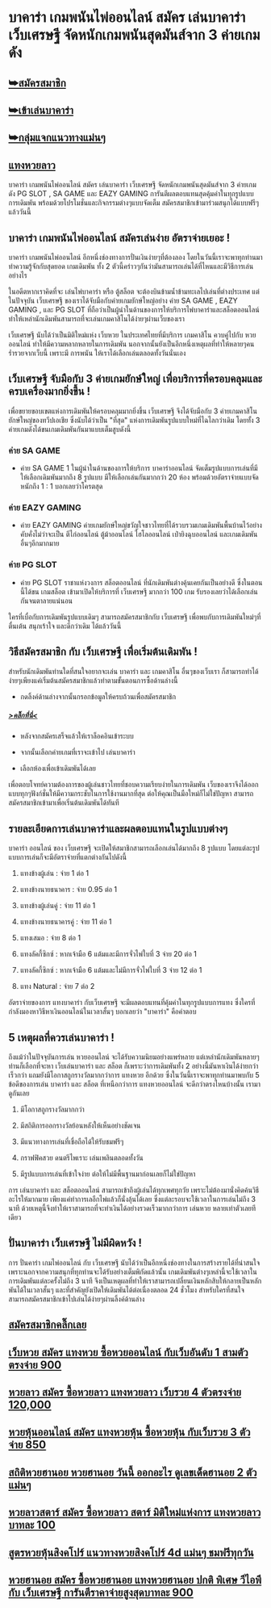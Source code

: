 # บาคาร่า เกมพนันไพ่ออนไลน์ สมัคร เล่นบาคาร่า เว็บเศรษฐี จัดหนักเกมพนันสุดมันส์จาก 3 ค่ายเกมดัง
 
## [➥สมัครสมาชิก](https://www.xn--289-2ll3f3ai1h5d.com/register/@win289_m01)

## [➥เข้าเล่นบาคาร่า](https://www.xn--289-2ll3f3ai1h5d.com/register/@win289_m01)

## [➥กลุ่มแจกแนวทางแม่นๆ](https://line.me/ti/g2/YGQ_hzE6BcCJyCj3iWqEkaPohShs3NEkX03VzQ?utm_source=invitation&utm_medium=link_copy&utm_campaign=default)
 
## [แทงหวยลาว](https://ruaygod.com/%e0%b8%ab%e0%b8%a7%e0%b8%a2%e0%b8%a5%e0%b8%b2%e0%b8%a7/)

บาคาร่า เกมพนันไพ่ออนไลน์ สมัคร เล่นบาคาร่า เว็บเศรษฐี จัดหนักเกมพนันสุดมันส์จาก 3 ค่ายเกมดัง PG SLOT , SA GAME และ EAZY GAMING การันตีผลตอบแทนสุดคุ้มค่าในทุกรูปแบบการเดิมพัน พร้อมด้วยโปรโมชั่นและกิจกรรมต่างๆแบบจัดเต็ม สมัครสมาชิกเข้ามาร่วมสนุกได้แบบฟรีๆแล้ววันนี้

## บาคาร่า เกมพนันไพ่ออนไลน์ สมัครเล่นง่าย อัตราจ่ายเยอะ !

บาคาร่า เกมพนันไพ่ออนไลน์ อีกหนึ่งช่องทางการปั่นเงินง่ายๆที่ต้องลอง โดยในวันนี้เราจะพาทุกท่านมาทำความรู้จักกับสุดยอด เกมเดิมพัน ทั้ง 2 ตัวนี้คร่าวๆกันว่ามันสามารถเล่นได้ที่ไหนและมีวิธีการเล่นอย่างไร

ในอดีตหากเราคิดที่จะ เล่นไพ่บาคาร่า หรือ ตู้สล็อต จะต้องบินข้ามน้ำข้ามทะเลไปเล่นที่ต่างประเทศ แต่ในปัจจุบัน เว็บเศรษฐี ของเราได้จับมือกับค่ายเกมยักษ์ใหญ่อย่าง ค่าย SA GAME , EAZY GAMING , และ PG SLOT ที่ถือว่าเป็นผู้นำในด้านของการให้บริการไพ่บาคาร่าและสล็อตออนไลน์ ทำให้เหล่านักเดิมพันสามารถที่จะเล่นเกมคาสิโนได้ง่ายๆผ่านเว็บของเรา

เว็บเศรษฐี นับได้ว่าเป็นมิติใหม่แห่ง เว็บหวย ในประเทศไทยที่มีบริการ เกมคาสิโน ควบคู่ไปกับ หวยออนไลน์ ทำให้มีความหลากหลายในการเดิมพัน นอกจากนั้นยังเป็นอีกหนึ่งเหตุผลที่ทำให้หลายๆคนร่ำรวยจากเว็บนี้ เพราะมี การพนัน ให้เราได้เลือกเล่นตลอดทั้งวันนั่นเอง

## เว็บเศรษฐี จับมือกับ 3 ค่ายเกมยักษ์ใหญ่ เพื่อบริการที่ครอบคลุมและครบเครื่องมากยิ่งขึ้น !

เพื่อขยายขอบเขตแห่งการเดิมพันให้ครอบคลุมมากยิ่งขึ้น เว็บเศรษฐี จึงได้จับมือกับ 3 ค่ายเกมคาสิโนยักษ์ใหญ่ของทวีปเอเชีย ซึ่งนับได้ว่าเป็น "ที่สุด" แห่งการเดิมพันรูปแบบใหม่ที่ไฉไลกว่าเดิม โดยทั้ง 3 ค่ายเกมดังได้ขนเกมเดิมพันกันมาแบบเต็มสูบดังนี้

### ค่าย SA GAME

- ค่าย SA GAME 1 ในผู้นำในด้านของการให้บริการ บาคาร่าออนไลน์ จัดเต็มรูปแบบการเล่นที่มีให้เลือกเดิมพันมากถึง 8 รูปแบบ มีให้เลือกเล่นกันมากกว่า 20 ห้อง พร้อมด้วยอัตราจ่ายแบบจัดหนักถึง 1 : 1 บอกเลยว่าโครตสุด

### ค่าย EAZY GAMING

- ค่าย EAZY GAMING ค่ายเกมยักษ์ใหญ่ขวัญใจชาวไทยที่ได้รวบรวมเกมเดิมพันพื้นบ้านไว้อย่างคับคั่งไม่ว่าจะเป็น ตีไก่ออนไลน์ ตู้ม้าออนไลน์ ไฮโลออนไลน์ เป่ายิงฉุบออนไลน์ และเกมเดิมพันอื่นๆอีกมากมาย

### ค่าย PG SLOT

- ค่าย PG SLOT ราชาแห่งวงการ สล็อตออนไลน์ ที่นักเดิมพันต่างคุ้นเคยกันเป็นอย่างดี ซึ่งในตอนนี้ได้ขน เกมสล็อต เข้ามาเปิดให้บริการที่ เว็บเศรษฐี มากกว่า 100 เกม รับรองเลยว่าได้เลือกเล่นกันจนตาลายแน่นอน

ใครที่เบื่อกับการเดิมพันรูปแบบเดิมๆ สามารถสมัครสมาชิกกับ เว็บเศรษฐี เพื่อพบกับการเดิมพันใหม่ๆที่ตื่นเต้น สนุกเร้าใจ และดีกว่าเดิม ได้แล้ววันนี้

## วิธีสมัครสมาชิก กับ เว็บเศรษฐี เพื่อเริ่มต้นเดิมพัน !

สำหรับนักเดิมพันท่านใดที่สนใจอยากจะเล่น บาคาร่า และ เกมคาสิโน อื่นๆของเว็บเรา ก็สามารถทำได้ง่ายๆเพียงแค่เริ่มต้นสมัครสมาชิกแล้วทำตามขั้นตอนการซื้อด้านล่างนี้

- กดลิ้งค์ด้านล่างจากนั้นกรอกข้อมูลให้ครบถ้วนเพื่อสมัครสมาชิก

##### [>คลิ๊กที่นี่<](https://www.xn--289-2ll3f3ai1h5d.com/register/@win289_m01)

- หลังจากสมัครเสร็จแล้วให้เราล็อคอินเข้าระบบ

- จากนั้นเลือกค่ายเกมที่เราจะเข้าไป เล่นบาคาร่า

- เลือกห้องเพื่อเข้าเดิมพันได้เลย

เพื่อตอบโจทย์ความต้องการของผู้เล่นชาวไทยที่ชอบความเรียบง่ายในการเดิมพัน เว็บของเราจึงได้ออกแบบทุกๆฟังก์ชั่นให้มีความกระชับในการใช้งานมากที่สุด ต่อให้คุณเป็นมือใหม่ก็ไม่ใช่ปัญหา สามารถสมัครสมาชิกเข้ามาเพื่อเริ่นต้นเดิมพันได้ทันที

## รายละเอียดการเล่นบาคาร่าและผลตอบแทนในรูปแบบต่างๆ

บาคาร่า ออนไลน์ ของ เว็บเศรษฐี จะเปิดให้สมาชิกสามารถเลือกเล่นได้มากถึง 8 รูปแบบ โดยแต่ละรูปแบบการเล่นก็จะมีอัตราจ่ายที่แตกต่างกันไปดังนี้

1. แทงข้างผู้เล่น : จ่าย 1 ต่อ 1

2. แทงข้างนายธนาคาร : จ่าย 0.95 ต่อ 1

3. แทงข้างผู้เล่นคู่ : จ่าย 11 ต่อ 1

4. แทงข้างนายธนาคารคู่ : จ่าย 11 ต่อ 1

5. แทงเสมอ : จ่าย 8 ต่อ 1

6. แทงลัคกี้ซิกซ์ : หากเจ้ามือ 6 แต้มและมีการจั่วไพ่ใบที่ 3 จ่าย 20 ต่อ 1

7. แทงลัคกี้ซิกซ์ : หากเจ้ามือ 6 แต้มและไม่มีการจั่วไพ่ใบที่ 3 จ่าย 12 ต่อ 1

8. แทง Natural : จ่าย 7 ต่อ 2

อัตราจ่ายของการ แทงบาคาร่า กับเว็บเศรษฐี จะมีผลตอบแทนที่คุ้มค่าในทุกรูปแบบการแทง ซึ่งใครที่กำลังมองหาวิธีหาเงินออนไลน์ในเวลาสั้นๆ บอกเลยว่า "บาคาร่า" คือคำตอบ

## 5 เหตุผลที่ควรเล่นบาคาร่า !

ถึงแม้ว่าในปัจจุบันการเล่น หวยออนไลน์ จะได้รับความนิยมอย่างแพร่หลาย แต่เหล่านักเดิมพันหลายๆท่านก็เลือกที่จะหา เว็บเล่นบาคาร่า และ สล็อต ก็เพราะว่าการเดิมพันทั้ง 2 อย่างนี้มันหาเงินได้ง่ายกว่า เร็วกว่า แถมยังมีโอกาสถูกรางวัลมากกว่าการ แทงหวย อีกด้วย ซึ่งในวันนี้เราจะพาทุกท่านมาพบกับ 5 ข้อดีของการเล่น บาคาร่า และ สล็อต ที่เหนือกว่าการ แทงหวยออนไลน์ จะดีกว่าตรงไหนบ้างนั้น เรามาดูกันเลย

1. มีโอกาสถูกรางวัลมากกว่า

2. มีสถิติการออกรางวัลย้อนหลังให้เห็นอย่างชัดเจน

3. มีแนวทางการเล่นที่เชื่อถือได้ให้รับชมฟรีๆ

4. กราฟฟิคสวย ดนตรีไพเราะ เล่นเพลินตลอดทั้งวัน

5. มีรูปแบบการเล่นที่เข้าใจง่าย ต่อให้ไม่มีพื้นฐานมาก่อนเลยก็ไม่ใช่ปัญหา

การ เล่นบาคาร่า และ สล็อตออนไลน์ สามารถเข้าถึงผู้เล่นได้ทุกเพศทุกวัย เพราะไม่ต้องมานั่งคิดค้นวิธีอะไรให้มากมาย เพียงแค่ทำการเลอืกไพ่แล้วก็นั่งลุ้นได้เลย ซึ่งแต่ละรอบจะใช้เวลาในการเล่นไม่ถึง 3 นาที ด้วยเหตุนี้จึงทำให้เราสามารถที่จะทำเงินได้อย่างรวดเร็วมากกว่าการ เล่นหวย หลายเท่าตัวเลยทีเดียว

## ปั่นบาคาร่า เว็บเศรษฐี ไม่มีผิดหวัง !

การ ปั่นคาร่า เกมไพ่ออนไลน์ กับ เว็บเศรษฐี นับได้ว่าเป็นอีกหนึ่งช่องทางในการสร้างรายได้ที่น่าสนใจ เพราะนอกจากความสนุกที่ทุกท่านจะได้รับอย่างเต็มพิกัดแล้วนั้น เกมเดิมพันต่างๆเหล่านี้จะใช้เวลาในการเดิมพันแต่ละครั้งไม่ถึง 3 นาที จึงเป็นเหตุผลที่ทำให้เราสามารถเปลี่ยนเงินหลักสิบให้กลายเป็นหลักพันได้ในเวลาสั้นๆ และที่สำคัญยังเปิดให้เดิมพันได้ต่อเนื่องตลอด 24 ชั่วโมง สำหรับใครที่สนใจสามารถสมัครสมาชิกเข้าไปเล่นได้ง่ายๆผ่านลิ้งค์ด้านล่าง

## [สมัครสมาชิกคลิ๊กเลย ](https://www.xn--289-2ll3f3ai1h5d.com/register/@win289_m01)

## [เว็บหวย สมัคร แทงหวย ซื้อหวยออนไลน์ กับเว็บอันดับ 1 สามตัวตรงจ่าย 900](https://atom.io/themes/%E0%B9%80%E0%B8%A7%E0%B9%87%E0%B8%9A%E0%B8%AB%E0%B8%A7%E0%B8%A2%20%E0%B8%AA%E0%B8%A1%E0%B8%B1%E0%B8%84%E0%B8%A3%20%E0%B9%81%E0%B8%97%E0%B8%87%E0%B8%AB%E0%B8%A7%E0%B8%A2%20%E0%B8%8B%E0%B8%B7%E0%B9%89%E0%B8%AD%E0%B8%AB%E0%B8%A7%E0%B8%A2%E0%B8%AD%E0%B8%AD%E0%B8%99%E0%B9%84%E0%B8%A5%E0%B8%99%E0%B9%8C%20%E0%B8%81%E0%B8%B1%E0%B8%9A%E0%B9%80%E0%B8%A7%E0%B9%87%E0%B8%9A%E0%B8%AD%E0%B8%B1%E0%B8%99%E0%B8%94%E0%B8%B1%E0%B8%9A%201%20%E0%B8%AA%E0%B8%B2%E0%B8%A1%E0%B8%95%E0%B8%B1%E0%B8%A7%E0%B8%95%E0%B8%A3%E0%B8%87%E0%B8%88%E0%B9%88%E0%B8%B2%E0%B8%A2%20900)

## [หวยลาว สมัคร ซื้อหวยลาว แทงหวยลาว เว็บรวย 4 ตัวตรงจ่าย 120,000](https://atom.io/themes/%E0%B8%AB%E0%B8%A7%E0%B8%A2%E0%B8%A5%E0%B8%B2%E0%B8%A7%20%E0%B8%AA%E0%B8%A1%E0%B8%B1%E0%B8%84%E0%B8%A3%20%E0%B8%8B%E0%B8%B7%E0%B9%89%E0%B8%AD%E0%B8%AB%E0%B8%A7%E0%B8%A2%E0%B8%A5%E0%B8%B2%E0%B8%A7%20%E0%B9%81%E0%B8%97%E0%B8%87%E0%B8%AB%E0%B8%A7%E0%B8%A2%E0%B8%A5%E0%B8%B2%E0%B8%A7%20%E0%B9%80%E0%B8%A7%E0%B9%87%E0%B8%9A%E0%B8%A3%E0%B8%A7%E0%B8%A2%204%20%E0%B8%95%E0%B8%B1%E0%B8%A7%E0%B8%95%E0%B8%A3%E0%B8%87%E0%B8%88%E0%B9%88%E0%B8%B2%E0%B8%A2%20120,000)

## [หวยหุ้นออนไลน์ สมัคร แทงหวยหุ้น ซื้อหวยหุ้น กับเว็บรวย 3 ตัวจ่าย 850](https://atom.io/packages/%E0%B8%AB%E0%B8%A7%E0%B8%A2%E0%B8%AB%E0%B8%B8%E0%B9%89%E0%B8%99%E0%B8%AD%E0%B8%AD%E0%B8%99%E0%B9%84%E0%B8%A5%E0%B8%99%E0%B9%8C%20%E0%B8%AA%E0%B8%A1%E0%B8%B1%E0%B8%84%E0%B8%A3%20%E0%B9%81%E0%B8%97%E0%B8%87%E0%B8%AB%E0%B8%A7%E0%B8%A2%E0%B8%AB%E0%B8%B8%E0%B9%89%E0%B8%99%20%E0%B8%8B%E0%B8%B7%E0%B9%89%E0%B8%AD%E0%B8%AB%E0%B8%A7%E0%B8%A2%E0%B8%AB%E0%B8%B8%E0%B9%89%E0%B8%99%20%E0%B8%81%E0%B8%B1%E0%B8%9A%E0%B9%80%E0%B8%A7%E0%B9%87%E0%B8%9A%E0%B8%A3%E0%B8%A7%E0%B8%A2%203%20%E0%B8%95%E0%B8%B1%E0%B8%A7%E0%B8%88%E0%B9%88%E0%B8%B2%E0%B8%A2%20850)

## [สถิติหวยฮานอย หวยฮานอย วันนี้ ออกอะไร ดูเลขเด็ดฮานอย 2 ตัวแม่นๆ ](https://atom.io/packages/%E0%B8%AA%E0%B8%96%E0%B8%B4%E0%B8%95%E0%B8%B4%E0%B8%AB%E0%B8%A7%E0%B8%A2%E0%B8%AE%E0%B8%B2%E0%B8%99%E0%B8%AD%E0%B8%A2%20%E0%B8%AB%E0%B8%A7%E0%B8%A2%E0%B8%AE%E0%B8%B2%E0%B8%99%E0%B8%AD%E0%B8%A2%20%E0%B8%A7%E0%B8%B1%E0%B8%99%E0%B8%99%E0%B8%B5%E0%B9%89%20%E0%B8%AD%E0%B8%AD%E0%B8%81%E0%B8%AD%E0%B8%B0%E0%B9%84%E0%B8%A3%20%E0%B8%94%E0%B8%B9%E0%B9%80%E0%B8%A5%E0%B8%82%E0%B9%80%E0%B8%94%E0%B9%87%E0%B8%94%E0%B8%AE%E0%B8%B2%E0%B8%99%E0%B8%AD%E0%B8%A2%202%20%E0%B8%95%E0%B8%B1%E0%B8%A7%E0%B9%81%E0%B8%A1%E0%B9%88%E0%B8%99%E0%B9%86)

## [หวยลาวสตาร์ สมัคร ซื้อหวยลาว สตาร์ มิติใหม่แห่งการ แทงหวยลาว บาทละ 100 ](https://atom.io/packages/%E0%B8%AB%E0%B8%A7%E0%B8%A2%E0%B8%A5%E0%B8%B2%E0%B8%A7%E0%B8%AA%E0%B8%95%E0%B8%B2%E0%B8%A3%E0%B9%8C%20%E0%B8%AA%E0%B8%A1%E0%B8%B1%E0%B8%84%E0%B8%A3%20%E0%B8%8B%E0%B8%B7%E0%B9%89%E0%B8%AD%E0%B8%AB%E0%B8%A7%E0%B8%A2%E0%B8%A5%E0%B8%B2%E0%B8%A7%20%E0%B8%AA%E0%B8%95%E0%B8%B2%E0%B8%A3%E0%B9%8C%20%E0%B8%A1%E0%B8%B4%E0%B8%95%E0%B8%B4%E0%B9%83%E0%B8%AB%E0%B8%A1%E0%B9%88%E0%B9%81%E0%B8%AB%E0%B9%88%E0%B8%87%E0%B8%81%E0%B8%B2%E0%B8%A3%20%E0%B9%81%E0%B8%97%E0%B8%87%E0%B8%AB%E0%B8%A7%E0%B8%A2%E0%B8%A5%E0%B8%B2%E0%B8%A7%20%E0%B8%9A%E0%B8%B2%E0%B8%97%E0%B8%A5%E0%B8%B0%20100)

## [สูตรหวยหุ้นสิงคโปร์ แนวทางหวยสิงคโปร์ 4d แม่นๆ ชมฟรีทุกวัน ](https://atom.io/packages/%E0%B8%AA%E0%B8%B9%E0%B8%95%E0%B8%A3%E0%B8%AB%E0%B8%A7%E0%B8%A2%E0%B8%AB%E0%B8%B8%E0%B9%89%E0%B8%99%E0%B8%AA%E0%B8%B4%E0%B8%87%E0%B8%84%E0%B9%82%E0%B8%9B%E0%B8%A3%E0%B9%8C%20%E0%B9%81%E0%B8%99%E0%B8%A7%E0%B8%97%E0%B8%B2%E0%B8%87%E0%B8%AB%E0%B8%A7%E0%B8%A2%E0%B8%AA%E0%B8%B4%E0%B8%87%E0%B8%84%E0%B9%82%E0%B8%9B%E0%B8%A3%E0%B9%8C%204d%20%E0%B9%81%E0%B8%A1%E0%B9%88%E0%B8%99%E0%B9%86%20%E0%B8%8A%E0%B8%A1%E0%B8%9F%E0%B8%A3%E0%B8%B5%E0%B8%97%E0%B8%B8%E0%B8%81%E0%B8%A7%E0%B8%B1%E0%B8%99)

## [หวยฮานอย สมัคร ซื้อหวยฮานอย แทงหวยฮานอย ปกติ พิเศษ วีไอพี กับ เว็บเศรษฐี การันตีราคาจ่ายสูงสุดบาทละ 900](https://atom.io/themes/%E0%B8%AB%E0%B8%A7%E0%B8%A2%E0%B8%AE%E0%B8%B2%E0%B8%99%E0%B8%AD%E0%B8%A2%20%E0%B8%AA%E0%B8%A1%E0%B8%B1%E0%B8%84%E0%B8%A3%20%E0%B8%8B%E0%B8%B7%E0%B9%89%E0%B8%AD%E0%B8%AB%E0%B8%A7%E0%B8%A2%E0%B8%AE%E0%B8%B2%E0%B8%99%E0%B8%AD%E0%B8%A2%20%E0%B9%81%E0%B8%97%E0%B8%87%E0%B8%AB%E0%B8%A7%E0%B8%A2%E0%B8%AE%E0%B8%B2%E0%B8%99%E0%B8%AD%E0%B8%A2%20%E0%B8%9B%E0%B8%81%E0%B8%95%E0%B8%B4%20%E0%B8%9E%E0%B8%B4%E0%B9%80%E0%B8%A8%E0%B8%A9%20%E0%B8%A7%E0%B8%B5%E0%B9%84%E0%B8%AD%E0%B8%9E%E0%B8%B5%20%E0%B8%81%E0%B8%B1%E0%B8%9A%20%E0%B9%80%E0%B8%A7%E0%B9%87%E0%B8%9A%E0%B9%80%E0%B8%A8%E0%B8%A3%E0%B8%A9%E0%B8%90%E0%B8%B5%20%E0%B8%81%E0%B8%B2%E0%B8%A3%E0%B8%B1%E0%B8%99%E0%B8%95%E0%B8%B5%E0%B8%A3%E0%B8%B2%E0%B8%84%E0%B8%B2%E0%B8%88%E0%B9%88%E0%B8%B2%E0%B8%A2%E0%B8%AA%E0%B8%B9%E0%B8%87%E0%B8%AA%E0%B8%B8%E0%B8%94%E0%B8%9A%E0%B8%B2%E0%B8%97%E0%B8%A5%E0%B8%B0%20900)